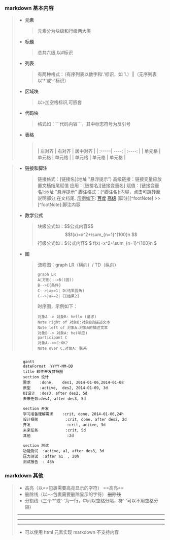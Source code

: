 ### markdown 基本内容

> - **元素**
>   > 元素分为块级和行级两大类
> - **标题**
>   > 总共六级,以#标识
> - **列表**
>   > 有两种格式：（有序列表以数字和‘.’标识，如 1.）||（无序列表以‘\*’或‘-’标识）
> - **区域块**
>   > 以\>加空格标识,可嵌套
> - **代码块**
>   > 格式如：\```代码内容```，其中标志符号为反引号
> - **表格**
>   > \
>   > | 左对齐 | 右对齐 | 居中对齐 |
>   > | :-----| ----: | :----: |
>   > | 单元格 | 单元格 | 单元格 |
>   > | 单元格 | 单元格 | 单元格 |

> - **链接和脚注**
>   > 链接格式：\[链接名](地址 "悬浮提示")
>   > 高级链接：链接变量应放置文档结尾赋值
>   > 应用：[链接名][链接变量名]
>   > 赋值：[链接变量名]:地址 "悬浮提示"
>   > 脚注格式：\[^脚注名]:内容，点击可跳转至说明部分,在文档尾.
>   > <u>示例如下</u>:
>   > [百度](baidu.com "悬浮提示") [高级][highLink] [脚注][^footNote] >>[^footNote]:脚注内容
> - **数学公式**
>   > 块级公式如：\$\$公式内容\$\$
>   > $$f(x)=x^2+\sum_{n=1}^{100}n $$
>   > 行级公式如：\$公式内容\$ $ f(x)=x^2+\sum\_{n=1}^{100}n $
> - **图**
>   > 流程图：graph LR（横向）/ TD（纵向）
>   >
>   > ```mermaid
>   > graph LR
>   > A[方形]-->B((圆))
>   > B-->C{条件}
>   > C-->|a==1| D(结果圆角)
>   > C-->|a==2| E[结果2]
>   > ```
>   >
>   > 时序图，示例如下：
>   >
>   > ```sequence
>   > 对象A -> 对象B: hello (请求)
>   > Note right of 对象B:对象B的描述文本
>   > Note left of 对象A:对象A的描述文本
>   > 对象B -> 对象A: he(响应)
>   > participant C
>   > 对象A-->>C:OK?
>   > Note over C,对象A: 联系
>   > ```

```mermaid

        gantt
        dateFormat  YYYY-MM-DD
        title 软件开发甘特图
        section 设计
        需求    :done,    des1, 2014-01-06,2014-01-08
        原型    :active,  des2, 2014-01-09, 3d
        UI设计  :des3, after des2, 5d
        未来任务:des4, after des3, 5d

        section 开发
        学习准备理解需求    :crit, done, 2014-01-06,24h
        设计框架            :crit, done, after des2, 2d
        开发                :crit, active, 3d
        未来任务            :crit, 5d
        其他                :2d

        section 测试
        功能测试  :active, a1, after des3, 3d
        压力测试  :after a1  , 20h
        测试报告  : 48h
```

### markdown 其他

> - 高亮（以==包裹需要高亮显示的字符）
>   ==高亮==
> - 删除线（以~~包裹需要删除显示的字符）
>   ~~删除线~~
> - 分割线（三个‘\*’或‘-’为一行，中间以空格分隔，符‘-’可以不用空格分隔）
>
> ---
>
> ---
>
> ---
>
> - 可以使用 html 元素实现 markdown 不支持内容

[highLink]: #标题1 "高级链接悬浮提示"
